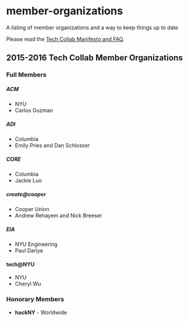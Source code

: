 # member-organizations
A listing of member organizations and a way to keep things up to date

Please read the [Tech Collab Manifesto and FAQ](https://github.com/TechCollabNYC/manifesto).

## 2015-2016 Tech Collab Member Organizations

### Full Members

##### **ACM**
- NYU
- Carlos Guzman

##### **ADI**
- Columbia
- Emily Pries and Dan Schlosser

##### **CORE**
- Columbia
- Jackie Luo

##### **create@cooper**
- Cooper Union
- Andrew Rehayem and Nick Breeser

##### **EIA**
- NYU Engineering
- Paul Dariye

#### **tech@NYU**
- NYU
- Cheryl Wu

### Honorary Members

- **hackNY** - Worldwide
